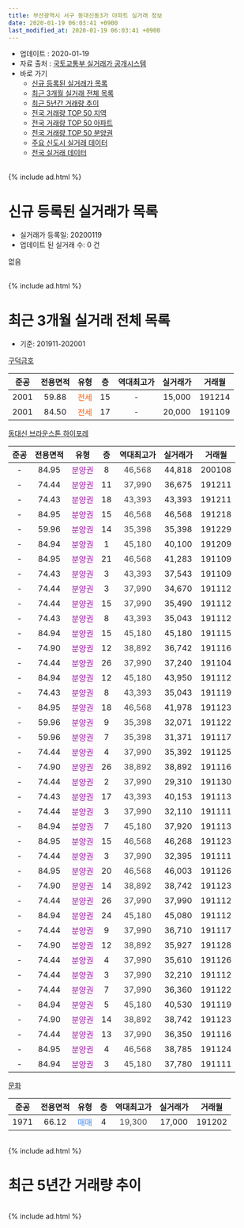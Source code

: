 ```yaml
---
title: 부산광역시 서구 동대신동3가 아파트 실거래 정보
date: 2020-01-19 06:03:41 +0900
last_modified_at: 2020-01-19 06:03:41 +0900
---
```


* 업데이트 : 2020-01-19
* 자료 출처 : [국토교통부 실거래가 공개시스템](http://rt.molit.go.kr)
* 바로 가기
    * [신규 등록된 실거래가 목록](#신규-등록된-실거래가-목록)
    * [최근 3개월 실거래 전체 목록](#최근-3개월-실거래-전체-목록)
    * [최근 5년간 거래량 추이](#최근-5년간-거래량-추이)
    * [전국 거래량 TOP 50 지역](https://apt-info.github.io/apt-trade-info/최근-3개월-전국에서-가장-거래가-많이-발생한-지역)
    * [전국 거래량 TOP 50 아파트](https://apt-info.github.io/apt-trade-info/최근-3개월-전국에서-가장-거래가-많이-발생한-아파트)
    * [전국 거래량 TOP 50 분양권](https://apt-info.github.io/apt-trade-info/최근-3개월-전국에서-가장-거래가-많이-발생한-분양권)
    * [주요 신도시 실거래 데이터](https://apt-info.github.io/apt-trade-info/주요-신도시)
    * [전국 실거래 데이터](https://apt-info.github.io/apt-trade-info/전국)
<br>
{% include ad.html %}
<br>

# 신규 등록된 실거래가 목록
* 실거래가 등록일: 20200119
* 업데이트 된 실거래 수: 0 건

없음

<br>
{% include ad.html %}
<br>

# 최근 3개월 실거래 전체 목록
* 기준: 201911-202001


[구덕금호](https://search.naver.com/search.naver?query=%EB%B6%80%EC%82%B0%EA%B4%91%EC%97%AD%EC%8B%9C+%EC%84%9C%EA%B5%AC+%EB%8F%99%EB%8C%80%EC%8B%A0%EB%8F%993%EA%B0%80+%EA%B5%AC%EB%8D%95%EA%B8%88%ED%98%B8)

|준공|전용면적|유형|층|역대최고가|실거래가|거래월|
|:---:|:---:|:---:|:---:|:---:|:---:|:---:|
|2001|59.88|<span style="color:#ff5a00">전세</span>|15|<span style="color:#444444">-</span>|15,000|191214|
|2001|84.50|<span style="color:#ff5a00">전세</span>|17|<span style="color:#444444">-</span>|20,000|191109|

[동대신 브라운스톤 하이포레](https://search.naver.com/search.naver?query=%EB%B6%80%EC%82%B0%EA%B4%91%EC%97%AD%EC%8B%9C+%EC%84%9C%EA%B5%AC+%EB%8F%99%EB%8C%80%EC%8B%A0%EB%8F%993%EA%B0%80+%EB%8F%99%EB%8C%80%EC%8B%A0+%EB%B8%8C%EB%9D%BC%EC%9A%B4%EC%8A%A4%ED%86%A4+%ED%95%98%EC%9D%B4%ED%8F%AC%EB%A0%88)

|준공|전용면적|유형|층|역대최고가|실거래가|거래월|
|:---:|:---:|:---:|:---:|:---:|:---:|:---:|
|-|84.95|<span style="color:#9C11A5">분양권</span>|8|<span style="color:#444444">46,568</span>|44,818|200108|
|-|74.44|<span style="color:#9C11A5">분양권</span>|11|<span style="color:#444444">37,990</span>|36,675|191211|
|-|74.43|<span style="color:#9C11A5">분양권</span>|18|<span style="color:#444444">43,393</span>|43,393|191211|
|-|84.95|<span style="color:#9C11A5">분양권</span>|15|<span style="color:#444444">46,568</span>|46,568|191218|
|-|59.96|<span style="color:#9C11A5">분양권</span>|14|<span style="color:#444444">35,398</span>|35,398|191229|
|-|84.94|<span style="color:#9C11A5">분양권</span>|1|<span style="color:#444444">45,180</span>|40,100|191209|
|-|84.95|<span style="color:#9C11A5">분양권</span>|21|<span style="color:#444444">46,568</span>|41,283|191109|
|-|74.43|<span style="color:#9C11A5">분양권</span>|3|<span style="color:#444444">43,393</span>|37,543|191109|
|-|74.44|<span style="color:#9C11A5">분양권</span>|3|<span style="color:#444444">37,990</span>|34,670|191112|
|-|74.44|<span style="color:#9C11A5">분양권</span>|15|<span style="color:#444444">37,990</span>|35,490|191112|
|-|74.43|<span style="color:#9C11A5">분양권</span>|8|<span style="color:#444444">43,393</span>|35,043|191112|
|-|84.94|<span style="color:#9C11A5">분양권</span>|15|<span style="color:#444444">45,180</span>|45,180|191115|
|-|74.90|<span style="color:#9C11A5">분양권</span>|12|<span style="color:#444444">38,892</span>|36,742|191116|
|-|74.44|<span style="color:#9C11A5">분양권</span>|26|<span style="color:#444444">37,990</span>|37,240|191104|
|-|84.94|<span style="color:#9C11A5">분양권</span>|12|<span style="color:#444444">45,180</span>|43,950|191112|
|-|74.43|<span style="color:#9C11A5">분양권</span>|8|<span style="color:#444444">43,393</span>|35,043|191119|
|-|84.95|<span style="color:#9C11A5">분양권</span>|18|<span style="color:#444444">46,568</span>|41,978|191123|
|-|59.96|<span style="color:#9C11A5">분양권</span>|9|<span style="color:#444444">35,398</span>|32,071|191122|
|-|59.96|<span style="color:#9C11A5">분양권</span>|7|<span style="color:#444444">35,398</span>|31,371|191117|
|-|74.44|<span style="color:#9C11A5">분양권</span>|4|<span style="color:#444444">37,990</span>|35,392|191125|
|-|74.90|<span style="color:#9C11A5">분양권</span>|26|<span style="color:#444444">38,892</span>|38,892|191116|
|-|74.44|<span style="color:#9C11A5">분양권</span>|2|<span style="color:#444444">37,990</span>|29,310|191130|
|-|74.43|<span style="color:#9C11A5">분양권</span>|17|<span style="color:#444444">43,393</span>|40,153|191113|
|-|74.44|<span style="color:#9C11A5">분양권</span>|3|<span style="color:#444444">37,990</span>|32,110|191111|
|-|84.94|<span style="color:#9C11A5">분양권</span>|7|<span style="color:#444444">45,180</span>|37,920|191113|
|-|84.95|<span style="color:#9C11A5">분양권</span>|15|<span style="color:#444444">46,568</span>|46,268|191123|
|-|74.44|<span style="color:#9C11A5">분양권</span>|3|<span style="color:#444444">37,990</span>|32,395|191111|
|-|84.95|<span style="color:#9C11A5">분양권</span>|20|<span style="color:#444444">46,568</span>|46,003|191126|
|-|74.90|<span style="color:#9C11A5">분양권</span>|14|<span style="color:#444444">38,892</span>|38,742|191123|
|-|74.44|<span style="color:#9C11A5">분양권</span>|26|<span style="color:#444444">37,990</span>|37,990|191112|
|-|84.94|<span style="color:#9C11A5">분양권</span>|24|<span style="color:#444444">45,180</span>|45,080|191112|
|-|74.44|<span style="color:#9C11A5">분양권</span>|9|<span style="color:#444444">37,990</span>|36,710|191117|
|-|74.90|<span style="color:#9C11A5">분양권</span>|12|<span style="color:#444444">38,892</span>|35,927|191128|
|-|74.44|<span style="color:#9C11A5">분양권</span>|4|<span style="color:#444444">37,990</span>|35,610|191126|
|-|74.44|<span style="color:#9C11A5">분양권</span>|3|<span style="color:#444444">37,990</span>|32,210|191112|
|-|74.44|<span style="color:#9C11A5">분양권</span>|7|<span style="color:#444444">37,990</span>|36,360|191122|
|-|84.94|<span style="color:#9C11A5">분양권</span>|5|<span style="color:#444444">45,180</span>|40,530|191119|
|-|74.90|<span style="color:#9C11A5">분양권</span>|14|<span style="color:#444444">38,892</span>|38,742|191123|
|-|74.44|<span style="color:#9C11A5">분양권</span>|13|<span style="color:#444444">37,990</span>|36,350|191116|
|-|84.95|<span style="color:#9C11A5">분양권</span>|4|<span style="color:#444444">46,568</span>|38,785|191124|
|-|84.94|<span style="color:#9C11A5">분양권</span>|3|<span style="color:#444444">45,180</span>|37,780|191111|


<script async src="//pagead2.googlesyndication.com/pagead/js/adsbygoogle.js"></script>
<!-- 기본 -->
<ins class="adsbygoogle"
     style="display:block"
     data-ad-client="ca-pub-1142216861245946"
     data-ad-slot="4805727019"
     data-ad-format="auto"
     data-full-width-responsive="true"></ins>
<script>
(adsbygoogle = window.adsbygoogle || []).push({});
</script>


[문화](https://search.naver.com/search.naver?query=%EB%B6%80%EC%82%B0%EA%B4%91%EC%97%AD%EC%8B%9C+%EC%84%9C%EA%B5%AC+%EB%8F%99%EB%8C%80%EC%8B%A0%EB%8F%993%EA%B0%80+%EB%AC%B8%ED%99%94)

|준공|전용면적|유형|층|역대최고가|실거래가|거래월|
|:---:|:---:|:---:|:---:|:---:|:---:|:---:|
|1971|66.12|<span style="color:#4285f3">매매</span>|4|<span style="color:#444444">19,300</span>|17,000|191202|


<br>
{% include ad.html %}
<br>

# 최근 5년간 거래량 추이


<div style="width:100%;">
    <canvas id="deal_progress" height="200"></canvas>
</div>

<script>
new Chart(document.getElementById("deal_progress"), {
    type: 'line',
    data: {
        labels: ['201501','201502','201503','201504','201505','201506','201507','201508','201509','201510','201511','201512','201601','201602','201603','201604','201605','201606','201607','201608','201609','201610','201611','201612','201701','201702','201703','201704','201705','201706','201707','201708','201709','201710','201711','201712','201801','201802','201803','201804','201805','201806','201807','201808','201809','201810','201811','201812','201901','201902','201903','201904','201905','201906','201907','201908','201909','201910','201911','201912','202001'],
        datasets: [{
            label: '매매',
            pointRadius: 1,
            data: [4, 4, 8, 2, 2, 1, 1, 2, 1, 3, 6, 0, 1, 2, 2, 1, 3, 0, 3, 2, 0, 4, 2, 2, 1, 2, 1, 5, 3, 0, 2, 0, 2, 2, 2, 1, 4, 4, 4, 8, 4, 2, 4, 2, 3, 5, 3, 4, 2, 5, 3, 1, 4, 3, 2, 8, 6, 13, 35, 6, 1],
            borderColor: "rgba(255, 201, 14, 1)",
            backgroundColor: "rgba(255, 201, 14, 0.5)",
            fill: false,
            lineTension: 0
        },{
            label: '전월세',
            pointRadius: 1,
            data: [4, 2, 6, 2, 1, 2, 0, 1, 3, 1, 0, 0, 3, 2, 1, 0, 3, 0, 0, 4, 1, 1, 1, 0, 0, 2, 4, 2, 1, 0, 1, 1, 2, 3, 1, 1, 1, 3, 3, 0, 2, 0, 1, 2, 1, 4, 3, 2, 0, 3, 1, 1, 1, 1, 0, 2, 4, 0, 1, 1, 0],
            borderColor: "rgba(0, 141, 185, 1)",
            backgroundColor: "rgba(0, 141, 185, 0.5)",
            fill: false,
            lineTension: 0
        }
        ]
    },
    options: {
        responsive: true,
        title: {
            display: false
        },
        tooltips: {
            mode: 'index',
            intersect: false
        },
        hover: {
            mode: 'nearest',
            intersect: true
        },
        scales: {
            xAxes: [{
                display: true,
                scaleLabel: {
                    display: true,
                    labelString: '년/월'
                }
            }],
            yAxes: [{
                display: true,
                ticks: {
                    suggestedMin: 0,
                },
                scaleLabel: {
                    display: true,
                    labelString: '실거래 수'
                }
            }]
        }
    }
});

</script>


<br>
{% include ad.html %}
<br>

